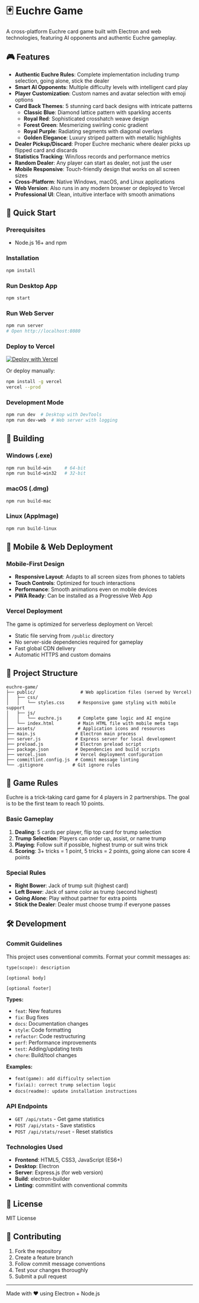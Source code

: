 # 🃏 Euchre Game

A cross-platform Euchre card game built with Electron and web technologies, featuring AI opponents and authentic Euchre gameplay.

## 🎮 Features

- **Authentic Euchre Rules**: Complete implementation including trump selection, going alone, stick the dealer
- **Smart AI Opponents**: Multiple difficulty levels with intelligent card play
- **Player Customization**: Custom names and avatar selection with emoji options
- **Card Back Themes**: 5 stunning card back designs with intricate patterns
  - **Classic Blue**: Diamond lattice pattern with sparkling accents
  - **Royal Red**: Sophisticated crosshatch weave design
  - **Forest Green**: Mesmerizing swirling conic gradient
  - **Royal Purple**: Radiating segments with diagonal overlays
  - **Golden Elegance**: Luxury striped pattern with metallic highlights
- **Dealer Pickup/Discard**: Proper Euchre mechanic where dealer picks up flipped card and discards
- **Statistics Tracking**: Win/loss records and performance metrics
- **Random Dealer**: Any player can start as dealer, not just the user
- **Mobile Responsive**: Touch-friendly design that works on all screen sizes
- **Cross-Platform**: Native Windows, macOS, and Linux applications
- **Web Version**: Also runs in any modern browser or deployed to Vercel
- **Professional UI**: Clean, intuitive interface with smooth animations

## 🚀 Quick Start

### Prerequisites
- Node.js 16+ and npm

### Installation
```bash
npm install
```

### Run Desktop App
```bash
npm start
```

### Run Web Server
```bash
npm run server
# Open http://localhost:8080
```

### Deploy to Vercel
[![Deploy with Vercel](https://vercel.com/button)](https://vercel.com/new/clone?repository-url=https://github.com/your-username/euchre-game)

Or deploy manually:
```bash
npm install -g vercel
vercel --prod
```

### Development Mode
```bash
npm run dev  # Desktop with DevTools
npm run dev-web  # Web server with logging
```

## 🔨 Building

### Windows (.exe)
```bash
npm run build-win     # 64-bit
npm run build-win32   # 32-bit
```

### macOS (.dmg)
```bash
npm run build-mac
```

### Linux (AppImage)
```bash
npm run build-linux
```

## 📱 Mobile & Web Deployment

### Mobile-First Design
- **Responsive Layout**: Adapts to all screen sizes from phones to tablets
- **Touch Controls**: Optimized for touch interactions
- **Performance**: Smooth animations even on mobile devices
- **PWA Ready**: Can be installed as a Progressive Web App

### Vercel Deployment
The game is optimized for serverless deployment on Vercel:
- Static file serving from `/public` directory
- No server-side dependencies required for gameplay
- Fast global CDN delivery
- Automatic HTTPS and custom domains

## 📁 Project Structure

```
euchre-game/
├── public/                 # Web application files (served by Vercel)
│   ├── css/
│   │   └── styles.css     # Responsive game styling with mobile support
│   ├── js/
│   │   └── euchre.js      # Complete game logic and AI engine
│   └── index.html         # Main HTML file with mobile meta tags
├── assets/                # Application icons and resources
├── main.js               # Electron main process
├── server.js             # Express server for local development
├── preload.js            # Electron preload script
├── package.json          # Dependencies and build scripts
├── vercel.json           # Vercel deployment configuration
├── commitlint.config.js  # Commit message linting
└── .gitignore           # Git ignore rules
```

## 🎯 Game Rules

Euchre is a trick-taking card game for 4 players in 2 partnerships. The goal is to be the first team to reach 10 points.

### Basic Gameplay
1. **Dealing**: 5 cards per player, flip top card for trump selection
2. **Trump Selection**: Players can order up, assist, or name trump
3. **Playing**: Follow suit if possible, highest trump or suit wins trick
4. **Scoring**: 3+ tricks = 1 point, 5 tricks = 2 points, going alone can score 4 points

### Special Rules
- **Right Bower**: Jack of trump suit (highest card)
- **Left Bower**: Jack of same color as trump (second highest)
- **Going Alone**: Play without partner for extra points
- **Stick the Dealer**: Dealer must choose trump if everyone passes

## 🛠️ Development

### Commit Guidelines

This project uses conventional commits. Format your commit messages as:

```
type(scope): description

[optional body]

[optional footer]
```

**Types:**
- `feat`: New features
- `fix`: Bug fixes
- `docs`: Documentation changes
- `style`: Code formatting
- `refactor`: Code restructuring
- `perf`: Performance improvements
- `test`: Adding/updating tests
- `chore`: Build/tool changes

**Examples:**
- `feat(game): add difficulty selection`
- `fix(ai): correct trump selection logic`
- `docs(readme): update installation instructions`

### API Endpoints
- `GET /api/stats` - Get game statistics
- `POST /api/stats` - Save statistics
- `POST /api/stats/reset` - Reset statistics

### Technologies Used
- **Frontend**: HTML5, CSS3, JavaScript (ES6+)
- **Desktop**: Electron
- **Server**: Express.js (for web version)
- **Build**: electron-builder
- **Linting**: commitlint with conventional commits

## 📝 License

MIT License

## 🤝 Contributing

1. Fork the repository
2. Create a feature branch
3. Follow commit message conventions
4. Test your changes thoroughly
5. Submit a pull request

---
Made with ❤️ using Electron + Node.js
